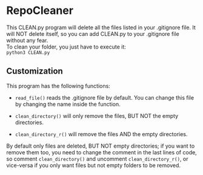 # RepoCleaner

This CLEAN.py program will delete all the files listed in your .gitignore file.
It will NOT delete itself, so you can add CLEAN.py to your .gitignore file without any fear.\
To clean your folder, you just have to execute it:\
`python3 CLEAN.py`


## Customization

This program has the following functions:

* `read_file()` reads the .gitignore file by default. You can change this file by changing the name inside the function.

* `clean_directory()` will only remove the files, BUT NOT the empty directories.

* `clean_directory_r()` will remove the files AND the empty directories.

By default only files are deleted, BUT NOT empty directories; if you want to remove them too, you need to change the comment in the last lines of code, so comment `clean_directory()` and uncomment `clean_directory_r()`, or vice-versa if you only want files but not empty folders to be removed.